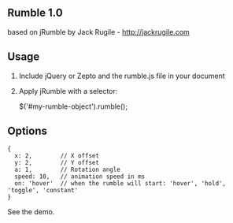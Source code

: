 Rumble 1.0
----------
based on jRumble by Jack Rugile - http://jackrugile.com


Usage
-----

1. Include jQuery or Zepto and the rumble.js file in your document
2. Apply jRumble with a selector:

      $('#my-rumble-object').rumble();


Options
-------
   
    {
      x: 2,        // X offset
      y: 2,        // Y offset
      a: 1,        // Rotation angle
      speed: 10,   // animation speed in ms
      on: 'hover'  // when the rumble will start: 'hover', 'hold', 'toggle', 'constant'
    }

See the demo.